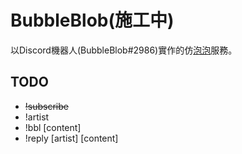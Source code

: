 # BubbleBlob(施工中)
以Discord機器人(BubbleBlob#2986)實作的仿[泡泡](https://ba-store.dear-u.co/dontalkshop/main/aboutDearU)服務。
## TODO
- ~~!subscribe~~
- !artist
- !bbl [content]
- !reply [artist] [content]